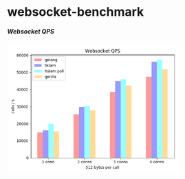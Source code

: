 # websocket-benchmark

##### Websocket QPS

<img src="https://raw.githubusercontent.com/hslam/websocket-benchmark/master/websocket-qps.png" width = "400" height = "300" alt="websocket" align=center>
